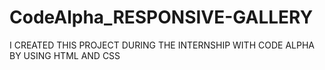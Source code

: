 # CodeAlpha_RESPONSIVE-GALLERY
I CREATED THIS PROJECT DURING THE INTERNSHIP WITH CODE ALPHA BY USING HTML AND CSS
